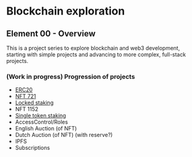 # Blockchain exploration

## Element 00 - Overview

This is a project series to explore blockchain and web3 development, starting with simple projects and advancing to more complex, full-stack projects.

### (Work in progress) Progression of projects

* [ERC20](https://github.com/Bespoke-Logic/bce-01-erc20)
* [NFT 721](https://github.com/Bespoke-Logic/bce-02-erc721)
* [Locked staking](https://github.com/Bespoke-Logic/bce-04-locked-staking)
* NFT 1152
* [Single token staking](https://github.com/Bespoke-Logic/bce-04-locked-staking)
* AccessControl/Roles
* English Auction (of NFT)
* Dutch Auction (of NFT) (with reserve?)
* IPFS
* Subscriptions

